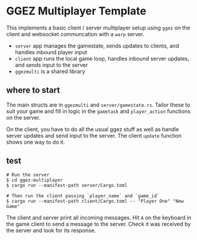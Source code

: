 # GGEZ Multiplayer Template

This implements a basic client / server multiplayer setup using `ggez` on the client and websocket communcation with a `warp` server.

* `server` app manages the gamestate, sends updates to clients, and handles inbound player input  
* `client` app runs the local game loop, handles inbound server updates, and sends input to the server  
* `ggezmulti` is a shared library

## where to start
The main structs are in `ggezmulti` and `server/gamestate.rs`. Tailor these to suit your game and fill in logic in the `gametask` and  `player_action` functions on the server. 

On the client, you have to do all the usual ggez stuff as well as handle server updates and send input to the server. The client `update` function shows one way to do it.

## test
```
# Run the server  
$ cd ggez-multiplayer  
$ cargo run --manifest-path server/Cargo.toml

# Then run the client passing `player_name` and `game_id`  
$ cargo run --manifest-path client/Cargo.toml -- "Player One" "New Game" 
```
The client and server print all incoming messages. Hit `A` on the keyboard in the game client to send a message to the server. Check it was received by the server and look for its response.
